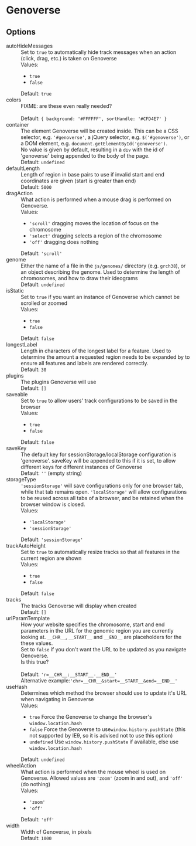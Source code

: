 # Genoverse

## Options
<dl>
  <dt>autoHideMessages</dt>
  <dd>
    Set to <code>true</code> to automatically hide track messages when an action (click, drag, etc.) is taken on Genoverse<br />
    Values:
    <ul>
      <li><code>true</code></li>
      <li><code>false</code></li>
    </ul>
    Default: <code>true</code>
  </dd>

  <dt>colors</dt>
  <dd>
    <aside class="warning">FIXME: are these even really needed?</aside><br />
    Default: <code>{ background: '#FFFFFF', sortHandle: '#CFD4E7' }</code>
  </dd>

  <dt>container</dt>
  <dd>
    The element Genoverse will be created inside. This can be a CSS selector, e.g. <code>'#genoverse'</code>, a jQuery selector, e.g. <code>$('#genoverse')</code>, or a DOM element, e.g. <code>document.getElementById('genoverse')</code>.<br />
    No value is given by default, resulting in a <code>div</code> with the id of 'genoverse' being appended to the body of the page.<br />
    Default: <code>undefined</code>
  </dd>
  
  <dt>defaultLength</dt>
  <dd>
    Length of region in base pairs to use if invalid start and end coordinates are given (start is greater than end)<br />
    Default: <code>5000</code>
  </dd>

  <dt>dragAction</dt>
  <dd>
    What action is performed when a mouse drag is performed on Genoverse.<br />
    Values:
    <ul>
      <li><code>'scroll'</code> dragging moves the location of focus on the chromosome</li>
      <li><code>'select'</code> dragging selects a region of the chromosome</li>
      <li><code>'off'</code> dragging does nothing</li>
    </ul>
    Default: <code>'scroll'</code>
  </dd>

  <dt>genome</dt>
  <dd>
    Either the name of a file in the <code>js/genomes/</code> directory (e.g. <code>grch38</code>), or an object describing the genome. Used to determine the length of chromosomes, and how to draw their ideograms<br />
    Default: <code>undefined</code>
  </dd>

  <dt>isStatic</dt>
  <dd>
    Set to <code>true</code> if you want an instance of Genoverse which cannot be scrolled or zoomed<br />
    Values:
    <ul>
      <li><code>true</code></li>
      <li><code>false</code></li>
    </ul>
    Default: <code>false</code>
  </dd>

  <dt>longestLabel</dt>
  <dd>
    Length in characters of the longest label for a feature. Used to determine the amount a requested region needs to be expanded by to ensure all features and labels are rendered correctly.<br />
    Default: <code>30</code>
  </dd>

  <dt>plugins</dt>
  <dd>
    The plugins Genoverse will use<br />
    Default: <code>[]</code>
  </dd>

  <dt>saveable</dt>
  <dd>
    Set to <code>true</code> to allow users' track configurations to be saved in the browser<br />
    Values:
    <ul>
      <li><code>true</code></li>
      <li><code>false</code></li>
    </ul>
    Default: <code>false</code>
  </dd>

  <dt>saveKey</dt>
  <dd>
    The default key for sessionStorage/localStorage configuration is 'genoverse'. saveKey will be appended to this if it is set, to allow different keys for different instances of Genoverse<br />
    Default: <code>''</code> (empty string)
  </dd>

  <dt>storageType</dt>
  <dd>
    <code>'sessionStorage'</code> will save configurations only for one browser tab, while that tab remains open. <code>'localStorage'</code> will allow configurations to be reused across all tabs of a browser, and be retained when the browser window is closed.<br />
    Values:
    <ul>
      <li><code>'localStorage'</code></li>
      <li><code>'sessionStorage'</code></li>
    </ul>
    Default: <code>'sessionStorage'</code>
  </dd>

  <dt>trackAutoHeight</dt>
  <dd>
    Set to <code>true</code> to automatically resize tracks so that all features in the current region are shown<br />
    Values:
    <ul>
      <li><code>true</code></li>
      <li><code>false</code></li>
    </ul>
    Default: <code>false</code>
  </dd>

  <dt>tracks</dt>
  <dd>
    The tracks Genoverse will display when created<br />
    Default: <code>[]</code>
  </dd>

  <dt>urlParamTemplate</dt>
  <dd>
    How your website specifies the chromosome, start and end parameters in the URL for the genomic region you are currently looking at. <code>__CHR__</code>, <code>__START__</code> and <code>__END__</code> are placeholders for the these values.<br />
    Set to <code>false</code> if you don't want the URL to be updated as you navigate Genoverse.<br />
    <aside class="warning">Is this true?</aside><br />
    Default: <code>'r=__CHR__:__START__-__END__'</code><br />
    Alternative example:<code>'chr=__CHR__&start=__START__&end=__END__'</code>
  </dd>
  
  <dt>useHash</dt>
  <dd>
    Determines which method the browser should use to update it's URL when navigating in Genoverse<br />
    Values:
    <ul>
      <li><code>true</code> Force the Genoverse to change the browser's <code>window.location.hash</code></li>
      <li><code>false</code> Force the Genoverse to use<code>window.history.pushState</code> (this not supported by IE9, so it is advised not to use this option)</li>
      <li><code>undefined</code> Use <code>window.history.pushState</code> if available, else use <code>window.location.hash</code></li>
    </ul>
    Default: <code>undefined</code>
  </dd>

  <dt>wheelAction</dt>
  <dd>
    What action is performed when the mouse wheel is used on Genoverse. Allowed values are <code>'zoom'</code> (zoom in and out), and <code>'off'</code> (do nothing)<br />
    Values:
    <ul>
      <li><code>'zoom'</code></li>
      <li><code>'off'</code></li>
    </ul>
    Default: <code>'off'</code>
  </dd>

  <dt>width</dt>
  <dd>
    Width of Genoverse, in pixels<br />
    Default: <code>1000</code>
  </dd>
</dl>